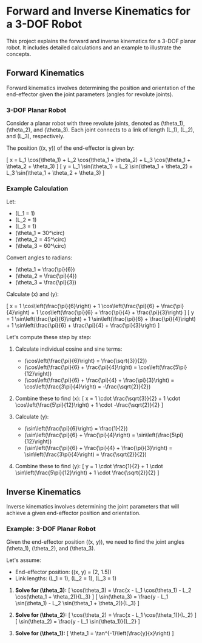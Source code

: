 # Forward and Inverse Kinematics for a 3-DOF Robot

This project explains the forward and inverse kinematics for a 3-DOF planar robot. It includes detailed calculations and an example to illustrate the concepts.

## Forward Kinematics

Forward kinematics involves determining the position and orientation of the end-effector given the joint parameters (angles for revolute joints).

### 3-DOF Planar Robot

Consider a planar robot with three revolute joints, denoted as \(\theta_1\), \(\theta_2\), and \(\theta_3\). Each joint connects to a link of length \(L_1\), \(L_2\), and \(L_3\), respectively.

The position \((x, y)\) of the end-effector is given by:

\[ 
x = L_1 \cos(\theta_1) + L_2 \cos(\theta_1 + \theta_2) + L_3 \cos(\theta_1 + \theta_2 + \theta_3)
\]
\[ 
y = L_1 \sin(\theta_1) + L_2 \sin(\theta_1 + \theta_2) + L_3 \sin(\theta_1 + \theta_2 + \theta_3)
\]

### Example Calculation

Let:
- \(L_1 = 1\)
- \(L_2 = 1\)
- \(L_3 = 1\)
- \(\theta_1 = 30^\circ\)
- \(\theta_2 = 45^\circ\)
- \(\theta_3 = 60^\circ\)

Convert angles to radians:
- \(\theta_1 = \frac{\pi}{6}\)
- \(\theta_2 = \frac{\pi}{4}\)
- \(\theta_3 = \frac{\pi}{3}\)

Calculate \(x\) and \(y\):

\[ 
x = 1 \cos\left(\frac{\pi}{6}\right) + 1 \cos\left(\frac{\pi}{6} + \frac{\pi}{4}\right) + 1 \cos\left(\frac{\pi}{6} + \frac{\pi}{4} + \frac{\pi}{3}\right)
\]
\[ 
y = 1 \sin\left(\frac{\pi}{6}\right) + 1 \sin\left(\frac{\pi}{6} + \frac{\pi}{4}\right) + 1 \sin\left(\frac{\pi}{6} + \frac{\pi}{4} + \frac{\pi}{3}\right)
\]

Let's compute these step by step:

1. Calculate individual cosine and sine terms:
   - \(\cos\left(\frac{\pi}{6}\right) = \frac{\sqrt{3}}{2}\)
   - \(\cos\left(\frac{\pi}{6} + \frac{\pi}{4}\right) = \cos\left(\frac{5\pi}{12}\right)\)
   - \(\cos\left(\frac{\pi}{6} + \frac{\pi}{4} + \frac{\pi}{3}\right) = \cos\left(\frac{3\pi}{4}\right) = -\frac{\sqrt{2}}{2}\)

2. Combine these to find \(x\):
   \[ 
   x = 1 \cdot \frac{\sqrt{3}}{2} + 1 \cdot \cos\left(\frac{5\pi}{12}\right) + 1 \cdot -\frac{\sqrt{2}}{2} 
   \]

3. Calculate \(y\):
   - \(\sin\left(\frac{\pi}{6}\right) = \frac{1}{2}\)
   - \(\sin\left(\frac{\pi}{6} + \frac{\pi}{4}\right) = \sin\left(\frac{5\pi}{12}\right)\)
   - \(\sin\left(\frac{\pi}{6} + \frac{\pi}{4} + \frac{\pi}{3}\right) = \sin\left(\frac{3\pi}{4}\right) = \frac{\sqrt{2}}{2}\)

4. Combine these to find \(y\):
   \[ 
   y = 1 \cdot \frac{1}{2} + 1 \cdot \sin\left(\frac{5\pi}{12}\right) + 1 \cdot \frac{\sqrt{2}}{2} 
   \]

## Inverse Kinematics

Inverse kinematics involves determining the joint parameters that will achieve a given end-effector position and orientation.

### Example: 3-DOF Planar Robot

Given the end-effector position \((x, y)\), we need to find the joint angles \(\theta_1\), \(\theta_2\), and \(\theta_3\).

Let's assume:
- End-effector position: \((x, y) = (2, 1.5)\)
- Link lengths: \(L_1 = 1\), \(L_2 = 1\), \(L_3 = 1\)

1. **Solve for \(\theta_3\):**
   \[
   \cos(\theta_3) = \frac{x - L_1 \cos(\theta_1) - L_2 \cos(\theta_1 + \theta_2)}{L_3}
   \]
   \[
   \sin(\theta_3) = \frac{y - L_1 \sin(\theta_1) - L_2 \sin(\theta_1 + \theta_2)}{L_3}
   \]

2. **Solve for \(\theta_2\):**
   \[
   \cos(\theta_2) = \frac{x - L_1 \cos(\theta_1)}{L_2}
   \]
   \[
   \sin(\theta_2) = \frac{y - L_1 \sin(\theta_1)}{L_2}
   \]

3. **Solve for \(\theta_1\):**
   \[
   \theta_1 = \tan^{-1}\left(\frac{y}{x}\right)
   \]
